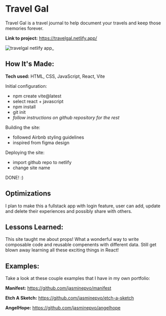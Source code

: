 # Travel Gal
Travel Gal is a travel journal to help document your travels and keep those memories forever.

**Link to project:** https://travelgal.netlify.app/

![travelgal netlify app_](https://user-images.githubusercontent.com/99847030/192122499-47e2acf2-b054-46e2-9d96-ad9c96a2436a.png)

## How It's Made:

**Tech used:** HTML, CSS, JavaScript, React, Vite

Initial configuration:
- npm create vite@latest
- select react + javascript
- npm install
- git init
- *follow instructions on github repository for the rest*

Building the site: 
- followed Airbnb styling guidelines
- inspired from figma design

Deploying the site:
- import github repo to netlify
- change site name

DONE! :)

## Optimizations

I plan to make this a fullstack app with login feature, user can add, update and delete their experiences and possibly share with others. 

## Lessons Learned:

This site taught me about props! What a wonderful way to write composable code and reusable compenents with different data. Still get blown away learning all these exciting things in React!  

## Examples:
Take a look at these couple examples that I have in my own portfolio:

**Manifest:** https://github.com/jasminepvo/manifest

**Etch A Sketch:** https://github.com/jasminepvo/etch-a-sketch

**AngelHope:** https://github.com/jasminepvo/angelhope
